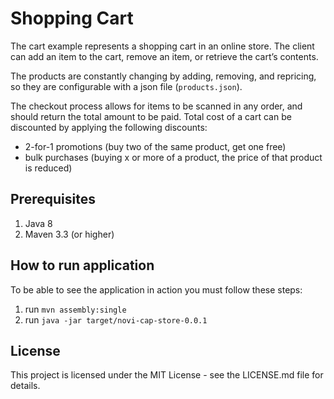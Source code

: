 # Shopping Cart 

The cart example represents a shopping cart in an online store. The client can add an item to the cart, remove an item, or retrieve the cart’s contents. 

The products are constantly changing by adding, removing, and repricing, so they are configurable with a json file (`products.json`). 

The checkout process allows for items to be scanned in any order, and should return the total amount to be paid. Total cost of a cart can be discounted by applying the following discounts:
* 2-for-1 promotions (buy two of the same product, get one free)
* bulk purchases (buying x or more of a product, the price of that product is reduced)

## Prerequisites

1. Java 8
2. Maven 3.3 (or higher)

## How to run application

To be able to see the application in action you must follow these steps:

1. run `mvn assembly:single`
2. run `java -jar target/novi-cap-store-0.0.1`

## License

This project is licensed under the MIT License - see the LICENSE.md file for details. 

